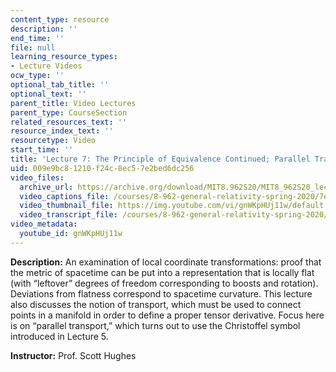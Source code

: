 ```yaml
---
content_type: resource
description: ''
end_time: ''
file: null
learning_resource_types:
- Lecture Videos
ocw_type: ''
optional_tab_title: ''
optional_text: ''
parent_title: Video Lectures
parent_type: CourseSection
related_resources_text: ''
resource_index_text: ''
resourcetype: Video
start_time: ''
title: 'Lecture 7: The Principle of Equivalence Continued; Parallel Transport'
uid: 009e9bc8-1210-f24c-8ec5-7e2bed6dc256
video_files:
  archive_url: https://archive.org/download/MIT8.962S20/MIT8_962S20_lec07_300k.mp4
  video_captions_file: /courses/8-962-general-relativity-spring-2020/7e3e9263c6f8534fa336814b705e16b1_gnWKpHUj11w.vtt
  video_thumbnail_file: https://img.youtube.com/vi/gnWKpHUj11w/default.jpg
  video_transcript_file: /courses/8-962-general-relativity-spring-2020/5ceefe9356be954268527b93f35628a9_gnWKpHUj11w.pdf
video_metadata:
  youtube_id: gnWKpHUj11w
---
```


**Description:** An examination of local coordinate transformations: proof that the metric of spacetime can be put into a representation that is locally flat (with “leftover” degrees of freedom corresponding to boosts and rotation). Deviations from flatness correspond to spacetime curvature. This lecture also discusses the notion of transport, which must be used to connect points in a manifold in order to define a proper tensor derivative. Focus here is on “parallel transport,” which turns out to use the Christoffel symbol introduced in Lecture 5.

**Instructor:** Prof. Scott Hughes



